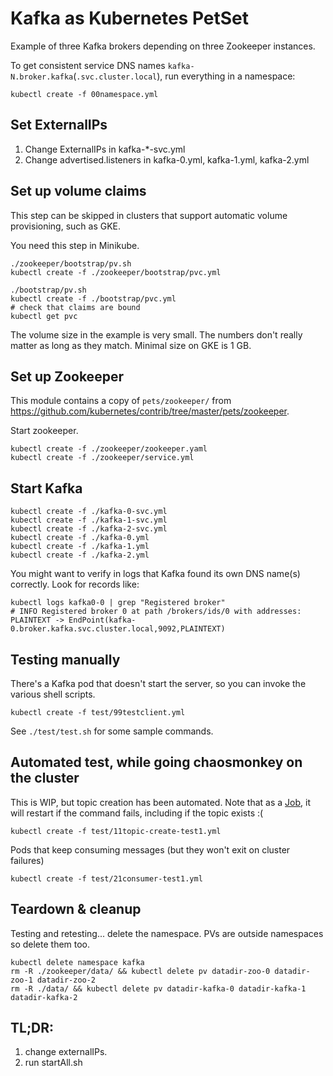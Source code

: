 
# Kafka as Kubernetes PetSet

Example of three Kafka brokers depending on three Zookeeper instances.

To get consistent service DNS names `kafka-N.broker.kafka`(`.svc.cluster.local`), run everything in a namespace:
```
kubectl create -f 00namespace.yml
```

## Set ExternalIPs
1. Change ExternalIPs in kafka-*-svc.yml
2. Change advertised.listeners in kafka-0.yml, kafka-1.yml, kafka-2.yml


## Set up volume claims

This step can be skipped in clusters that support automatic volume provisioning, such as GKE.

You need this step in Minikube.

```
./zookeeper/bootstrap/pv.sh
kubectl create -f ./zookeeper/bootstrap/pvc.yml
```

```
./bootstrap/pv.sh
kubectl create -f ./bootstrap/pvc.yml
# check that claims are bound
kubectl get pvc
```

The volume size in the example is very small. The numbers don't really matter as long as they match. Minimal size on GKE is 1 GB.

## Set up Zookeeper

This module contains a copy of `pets/zookeeper/` from https://github.com/kubernetes/contrib/tree/master/pets/zookeeper.

Start zookeeper.
```
kubectl create -f ./zookeeper/zookeeper.yaml
kubectl create -f ./zookeeper/service.yml
```

## Start Kafka

```
kubectl create -f ./kafka-0-svc.yml
kubectl create -f ./kafka-1-svc.yml
kubectl create -f ./kafka-2-svc.yml
kubectl create -f ./kafka-0.yml
kubectl create -f ./kafka-1.yml
kubectl create -f ./kafka-2.yml
```

You might want to verify in logs that Kafka found its own DNS name(s) correctly. Look for records like:
```
kubectl logs kafka0-0 | grep "Registered broker"
# INFO Registered broker 0 at path /brokers/ids/0 with addresses: PLAINTEXT -> EndPoint(kafka-0.broker.kafka.svc.cluster.local,9092,PLAINTEXT)
```

## Testing manually

There's a Kafka pod that doesn't start the server, so you can invoke the various shell scripts.
```
kubectl create -f test/99testclient.yml
```

See `./test/test.sh` for some sample commands.

## Automated test, while going chaosmonkey on the cluster

This is WIP, but topic creation has been automated. Note that as a [Job](http://kubernetes.io/docs/user-guide/jobs/), it will restart if the command fails, including if the topic exists :(
```
kubectl create -f test/11topic-create-test1.yml
```

Pods that keep consuming messages (but they won't exit on cluster failures)
```
kubectl create -f test/21consumer-test1.yml
```

## Teardown & cleanup

Testing and retesting... delete the namespace. PVs are outside namespaces so delete them too.
```
kubectl delete namespace kafka
rm -R ./zookeeper/data/ && kubectl delete pv datadir-zoo-0 datadir-zoo-1 datadir-zoo-2
rm -R ./data/ && kubectl delete pv datadir-kafka-0 datadir-kafka-1 datadir-kafka-2
```

## TL;DR: 
1. change externalIPs. 
2. run startAll.sh
